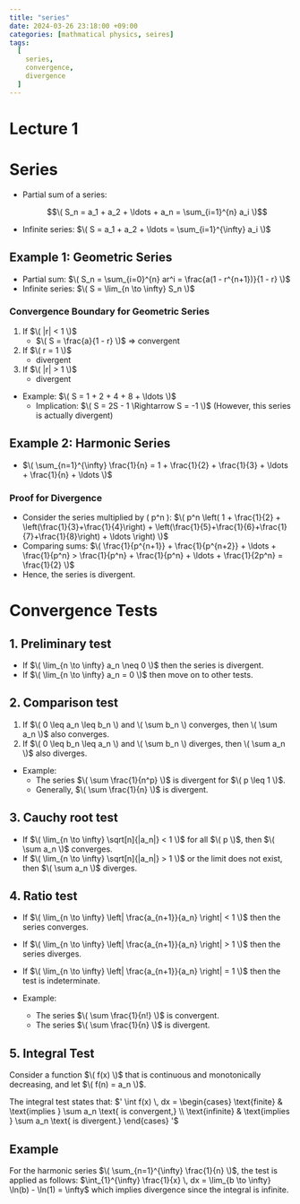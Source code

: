 ```yaml
---
title: "series"
date: 2024-03-26 23:18:00 +09:00
categories: [mathmatical physics, seires]
tags:
  [
    series,
    convergence,
    divergence
  ]
---
```



# Lecture 1

# Series

- Partial sum of a series: 
  ```math
  \( S_n = a_1 + a_2 + \ldots + a_n = \sum_{i=1}^{n} a_i \)
  ```
- Infinite series: 
  $\( S = a_1 + a_2 + \ldots = \sum_{i=1}^{\infty} a_i \)$

## Example 1: Geometric Series

- Partial sum: 
  $\( S_n = \sum_{i=0}^{n} ar^i = \frac{a(1 - r^{n+1})}{1 - r} \)$
- Infinite series: 
  $\( S = \lim_{n \to \infty} S_n \)$

### Convergence Boundary for Geometric Series
1) If $\( |r| < 1 \)$
   - $\( S = \frac{a}{1 - r} \)$ => convergent
2) If $\( r = 1 \)$
   - divergent
3) If $\( |r| > 1 \)$
   - divergent

- Example: 
  $\( S = 1 + 2 + 4 + 8 + \ldots \)$ 
  - Implication: $\( S = 2S - 1 \Rightarrow S = -1 \)$ (However, this series is actually divergent)

## Example 2: Harmonic Series

- $\( \sum_{n=1}^{\infty} \frac{1}{n} = 1 + \frac{1}{2} + \frac{1}{3} + \ldots + \frac{1}{n} + \ldots \)$

### Proof for Divergence
- Consider the series multiplied by \( p^n \):
  $\( p^n \left( 1 + \frac{1}{2} + \left(\frac{1}{3}+\frac{1}{4}\right) + \left(\frac{1}{5}+\frac{1}{6}+\frac{1}{7}+\frac{1}{8}\right) + \ldots \right) \)$
- Comparing sums:
  $\( \frac{1}{p^{n+1}} + \frac{1}{p^{n+2}} + \ldots + \frac{1}{p^n} > \frac{1}{p^n} + \frac{1}{p^n} + \ldots + \frac{1}{2p^n} = \frac{1}{2} \)$
- Hence, the series is divergent.

# Convergence Tests

## 1. Preliminary test

- If $\( \lim_{n \to \infty} a_n \neq 0 \)$ then the series is divergent.
- If $\( \lim_{n \to \infty} a_n = 0 \)$ then move on to other tests.

## 2. Comparison test

1. If $\( 0 \leq a_n \leq b_n \) and \( \sum b_n \) converges, then \( \sum a_n \)$ also converges.
2. If $\( 0 \leq b_n \leq a_n \) and \( \sum b_n \) diverges, then \( \sum a_n \)$ also diverges.

- Example: 
  - The series $\( \sum \frac{1}{n^p} \)$ is divergent for $\( p \leq 1 \)$.
  - Generally, $\( \sum \frac{1}{n} \)$ is divergent.

## 3. Cauchy root test

- If $\( \lim_{n \to \infty} \sqrt[n]{|a_n|} < 1 \)$ for all $\( p \)$, then $\( \sum a_n \)$ converges.
- If $\( \lim_{n \to \infty} \sqrt[n]{|a_n|} > 1 \)$ or the limit does not exist, then $\( \sum a_n \)$ diverges.

## 4. Ratio test

- If $\( \lim_{n \to \infty} \left| \frac{a_{n+1}}{a_n} \right| < 1 \)$ then the series converges.
- If $\( \lim_{n \to \infty} \left| \frac{a_{n+1}}{a_n} \right| > 1 \)$ then the series diverges.
- If $\( \lim_{n \to \infty} \left| \frac{a_{n+1}}{a_n} \right| = 1 \)$ then the test is indeterminate.

- Example: 
  - The series $\( \sum \frac{1}{n!} \)$ is convergent.
  - The series $\( \sum \frac{1}{n} \)$ is divergent.

## 5. Integral Test

Consider a function $\( f(x) \)$ that is continuous and monotonically decreasing, and let $\( f(n) = a_n \)$.

The integral test states that:
$'
\int f(x) \, dx =
\begin{cases} 
\text{finite} & \text{implies } \sum a_n \text{ is convergent,} \\
\text{infinite} & \text{implies } \sum a_n \text{ is divergent.}
\end{cases}
'$

## Example

For the harmonic series $\( \sum_{n=1}^{\infty} \frac{1}{n} \)$, the test is applied as follows:
$\int_{1}^{\infty} \frac{1}{x} \, dx = \lim_{b \to \infty} \ln(b) - \ln(1) = \infty$
which implies divergence since the integral is infinite.